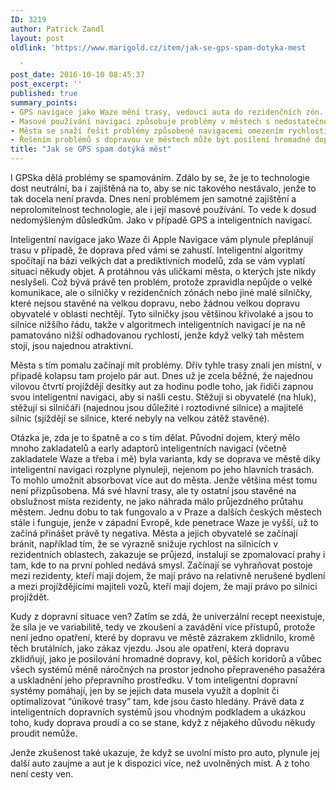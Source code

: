 ```yaml
---
ID: 3219
author: Patrick Zandl
layout: post
oldlink: 'https://www.marigold.cz/item/jak-se-gps-spam-dotyka-mest

  '
post_date: 2016-10-10 08:45:37
post_excerpt: ''
published: true
summary_points:
- GPS navigace jako Waze mění trasy, vedoucí auta do rezidenčních zón.
- Masové používání navigací způsobuje problémy v městech s nedostatečnou infrastrukturou.
- Města se snaží řešit problémy způsobené navigacemi omezením rychlosti a průjezdu.
- Řešením problémů s dopravou ve městech může být posílení hromadné dopravy a chodců.
title: "Jak se GPS spam dotýká měst"
---
```


I GPSka dělá problémy se spamováním. Zdálo by se, že je to technologie dost neutrální, ba i zajištěná na to, aby se nic takového nestávalo, jenže to tak docela není pravda. Dnes není problémem jen samotné zajištění a neprolomitelnost technologie, ale i její masové používání. To vede k dosud nedomýšleným důsledkům. Jako v případě GPS a inteligentních navigací.

 <!--more-->

Inteligentní navigace jako Waze či Apple Navigace vám plynule přeplánují trasu v případě, že doprava před vámi se zahustí. Inteligentní algoritmy spočítají na bázi velkých dat a prediktivních modelů, zda se vám vyplatí situaci někudy objet. A protáhnou vás uličkami města, o kterých jste nikdy neslyšeli. Což bývá právě ten problém, protože zpravidla nepůjde o velké komunikace, ale o silničky v rezidenčních zónách nebo jiné malé silničky, které nejsou stavěné na velkou dopravu, nebo žádnou velkou dopravu obyvatelé v oblasti nechtějí. Tyto silničky jsou většinou křivolaké a jsou to silnice nižšího řádu, takže v algoritmech inteligentních navigací je na ně pamatováno nižší odhadovanou rychlostí, jenže když velký tah městem stojí, jsou najednou atraktivní. 

Města s tím pomalu začínají mít problémy. Dřív tyhle trasy znali jen místní, v případě kolapsu tam projelo pár aut. Dnes už je zcela běžné, že najednou vilovou čtvrtí projíždějí desítky aut za hodinu podle toho, jak řidiči zapnou svou inteligentní navigaci, aby si našli cestu. Stěžují si obyvatelé (na hluk), stěžují si silničáři (najednou jsou důležité i roztodivné silnice) a majitelé silnic (sjíždějí se silnice, které nebyly na velkou zátěž stavěné).

Otázka je, zda je to špatně a co s tím dělat. Původní dojem, který mělo mnoho zakladatelů a early adaptorů inteligentních navigací (včetně zakladatele Waze a třeba i mě) byla varianta, kdy se doprava ve městě díky inteligentní navigaci rozplyne plynuleji, nejenom po jeho hlavních trasách. To mohlo umožnit absorbovat více aut do města. Jenže většina měst tomu není přizpůsobena. Má své hlavní trasy, ale ty ostatní jsou stavěné na obslužnost místa rezidenty, ne jako náhrada málo průjezdného průtahu městem. Jednu dobu to tak fungovalo a v Praze a dalších českých městech stále i funguje, jenže v západní Evropě, kde penetrace Waze je vyšší, už to začíná přinášet právě ty negativa. Města a jejich obyvatelé se začínají bránit, například tím, že se výrazně snižuje rychlost na silnicích v rezidentních oblastech, zakazuje se průjezd, instalují se zpomalovací prahy i tam, kde to na první pohled nedává smysl. Začínají se vyhraňovat postoje mezi rezidenty, kteří mají dojem, že mají právo na relativně nerušené bydlení a mezi projíždějícími majiteli vozů, kteří mají dojem, že mají právo po silnici projíždět. 

Kudy z dopravní situace ven? Zatím se zdá, že univerzální recept neexistuje, že síla je ve variabilitě, tedy ve zkoušení a zavádění více přístupů, protože není jedno opatření, které by dopravu ve městě zázrakem zklidnilo, kromě těch brutálních, jako zákaz vjezdu. Jsou ale opatření, která dopravu zklidňují, jako je posilování hromadné dopravy, kol, pěších koridorů a vůbec všech systémů méně náročných na prostor jednoho přepraveného pasažéra a uskladnění jeho přepravního prostředku. V tom inteligentní dopravní systémy pomáhají, jen by se jejich data musela využít a doplnit či optimalizovat “únikové trasy” tam, kde jsou často hledány. Právě data z inteligentních dopravních systémů jsou vhodným podkladem a ukázkou toho, kudy doprava proudí a co se stane, když z nějakého důvodu někudy proudit nemůže.

Jenže zkušenost také ukazuje, že když se uvolní místo pro auto, plynule jej další auto zaujme a aut je k dispozici více, než uvolněných míst. A z toho není cesty ven.